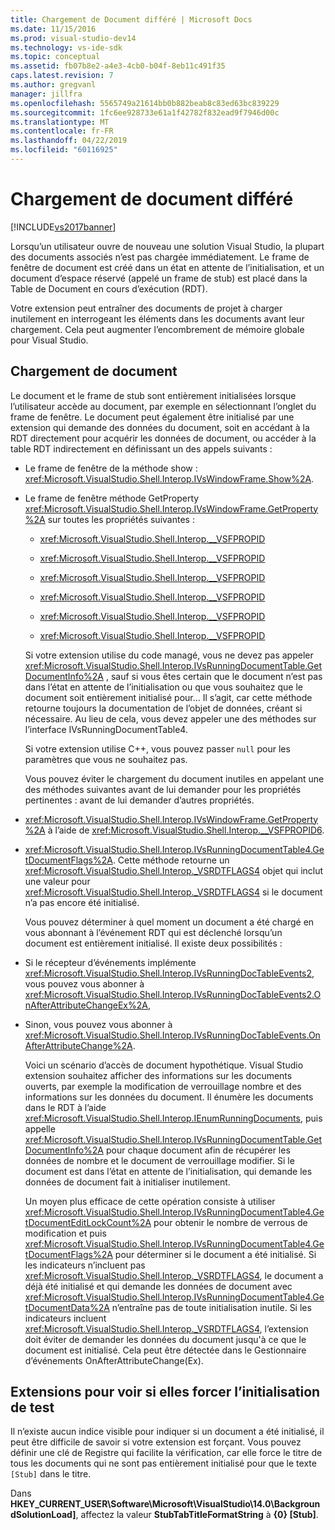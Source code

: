 ```yaml
---
title: Chargement de Document différé | Microsoft Docs
ms.date: 11/15/2016
ms.prod: visual-studio-dev14
ms.technology: vs-ide-sdk
ms.topic: conceptual
ms.assetid: fb07b8e2-a4e3-4cb0-b04f-8eb11c491f35
caps.latest.revision: 7
ms.author: gregvanl
manager: jillfra
ms.openlocfilehash: 5565749a21614bb0b882beab8c83ed63bc839229
ms.sourcegitcommit: 1fc6ee928733e61a1f42782f832ead9f7946d00c
ms.translationtype: MT
ms.contentlocale: fr-FR
ms.lasthandoff: 04/22/2019
ms.locfileid: "60116925"
---
```

# <a name="delayed-document-loading"></a>Chargement de document différé
[!INCLUDE[vs2017banner](../../includes/vs2017banner.md)]

Lorsqu’un utilisateur ouvre de nouveau une solution Visual Studio, la plupart des documents associés n’est pas chargée immédiatement. Le frame de fenêtre de document est créé dans un état en attente de l’initialisation, et un document d’espace réservé (appelé un frame de stub) est placé dans la Table de Document en cours d’exécution (RDT).  
  
 Votre extension peut entraîner des documents de projet à charger inutilement en interrogeant les éléments dans les documents avant leur chargement. Cela peut augmenter l’encombrement de mémoire globale pour Visual Studio.  
  
## <a name="document-loading"></a>Chargement de document  
 Le document et le frame de stub sont entièrement initialisées lorsque l’utilisateur accède au document, par exemple en sélectionnant l’onglet du frame de fenêtre. Le document peut également être initialisé par une extension qui demande des données du document, soit en accédant à la RDT directement pour acquérir les données de document, ou accéder à la table RDT indirectement en définissant un des appels suivants :  
  
- Le frame de fenêtre de la méthode show : <xref:Microsoft.VisualStudio.Shell.Interop.IVsWindowFrame.Show%2A>.  
  
- Le frame de fenêtre méthode GetProperty <xref:Microsoft.VisualStudio.Shell.Interop.IVsWindowFrame.GetProperty%2A> sur toutes les propriétés suivantes :  
  
  - <xref:Microsoft.VisualStudio.Shell.Interop.__VSFPROPID>  
  
  - <xref:Microsoft.VisualStudio.Shell.Interop.__VSFPROPID>  
  
  - <xref:Microsoft.VisualStudio.Shell.Interop.__VSFPROPID>  
  
  - <xref:Microsoft.VisualStudio.Shell.Interop.__VSFPROPID>  
  
  - <xref:Microsoft.VisualStudio.Shell.Interop.__VSFPROPID>  
  
  - <xref:Microsoft.VisualStudio.Shell.Interop.__VSFPROPID>  
  
  Si votre extension utilise du code managé, vous ne devez pas appeler <xref:Microsoft.VisualStudio.Shell.Interop.IVsRunningDocumentTable.GetDocumentInfo%2A> , sauf si vous êtes certain que le document n’est pas dans l’état en attente de l’initialisation ou que vous souhaitez que le document soit entièrement initialisé pour... Il s’agit, car cette méthode retourne toujours la documentation de l’objet de données, créant si nécessaire. Au lieu de cela, vous devez appeler une des méthodes sur l’interface IVsRunningDocumentTable4.  
  
  Si votre extension utilise C++, vous pouvez passer `null` pour les paramètres que vous ne souhaitez pas.  
  
  Vous pouvez éviter le chargement du document inutiles en appelant une des méthodes suivantes avant de lui demander pour les propriétés pertinentes : avant de lui demander d’autres propriétés.  
  
- <xref:Microsoft.VisualStudio.Shell.Interop.IVsWindowFrame.GetProperty%2A> à l’aide de <xref:Microsoft.VisualStudio.Shell.Interop.__VSFPROPID6>.  
  
- <xref:Microsoft.VisualStudio.Shell.Interop.IVsRunningDocumentTable4.GetDocumentFlags%2A>. Cette méthode retourne un <xref:Microsoft.VisualStudio.Shell.Interop._VSRDTFLAGS4> objet qui inclut une valeur pour <xref:Microsoft.VisualStudio.Shell.Interop._VSRDTFLAGS4> si le document n’a pas encore été initialisé.  
  
  Vous pouvez déterminer à quel moment un document a été chargé en vous abonnant à l’événement RDT qui est déclenché lorsqu’un document est entièrement initialisé. Il existe deux possibilités :  
  
- Si le récepteur d’événements implémente <xref:Microsoft.VisualStudio.Shell.Interop.IVsRunningDocTableEvents2>, vous pouvez vous abonner à <xref:Microsoft.VisualStudio.Shell.Interop.IVsRunningDocTableEvents2.OnAfterAttributeChangeEx%2A>,  
  
- Sinon, vous pouvez vous abonner à <xref:Microsoft.VisualStudio.Shell.Interop.IVsRunningDocTableEvents.OnAfterAttributeChange%2A>.  
  
  Voici un scénario d’accès de document hypothétique. Visual Studio extension souhaitez afficher des informations sur les documents ouverts, par exemple la modification de verrouillage nombre et des informations sur les données du document. Il énumère les documents dans le RDT à l’aide <xref:Microsoft.VisualStudio.Shell.Interop.IEnumRunningDocuments>, puis appelle <xref:Microsoft.VisualStudio.Shell.Interop.IVsRunningDocumentTable.GetDocumentInfo%2A> pour chaque document afin de récupérer les données de nombre et le document de verrouillage modifier. Si le document est dans l’état en attente de l’initialisation, qui demande les données de document fait à initialiser inutilement.  
  
  Un moyen plus efficace de cette opération consiste à utiliser <xref:Microsoft.VisualStudio.Shell.Interop.IVsRunningDocumentTable4.GetDocumentEditLockCount%2A> pour obtenir le nombre de verrous de modification et puis <xref:Microsoft.VisualStudio.Shell.Interop.IVsRunningDocumentTable4.GetDocumentFlags%2A> pour déterminer si le document a été initialisé. Si les indicateurs n’incluent pas <xref:Microsoft.VisualStudio.Shell.Interop._VSRDTFLAGS4>, le document a déjà été initialisé et qui demande les données de document avec <xref:Microsoft.VisualStudio.Shell.Interop.IVsRunningDocumentTable4.GetDocumentData%2A> n’entraîne pas de toute initialisation inutile. Si les indicateurs incluent <xref:Microsoft.VisualStudio.Shell.Interop._VSRDTFLAGS4>, l’extension doit éviter de demander les données du document jusqu'à ce que le document est initialisé. Cela peut être détectée dans le Gestionnaire d’événements OnAfterAttributeChange(Ex).  
  
## <a name="testing-extensions-to-see-if-they-force-initialization"></a>Extensions pour voir si elles forcer l’initialisation de test  
 Il n’existe aucun indice visible pour indiquer si un document a été initialisé, il peut être difficile de savoir si votre extension est forçant. Vous pouvez définir une clé de Registre qui facilite la vérification, car elle force le titre de tous les documents qui ne sont pas entièrement initialisé pour que le texte `[Stub]` dans le titre.  
  
 Dans **HKEY_CURRENT_USER\Software\Microsoft\VisualStudio\14.0\BackgroundSolutionLoad]**, affectez la valeur **StubTabTitleFormatString** à  **{0} [Stub]**.

